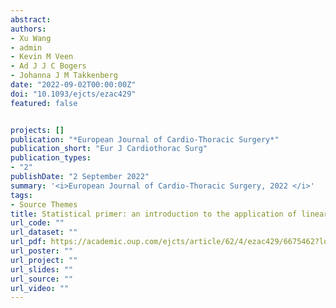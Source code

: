 ```yaml
---
abstract: 
authors:
- Xu Wang
- admin
- Kevin M Veen
- Ad J J C Bogers
- Johanna J M Takkenberg
date: "2022-09-02T00:00:00Z"
doi: "10.1093/ejcts/ezac429"
featured: false


projects: []
publication: "*European Journal of Cardio-Thoracic Surgery*"
publication_short: "Eur J Cardiothorac Surg"
publication_types: 
- "2"
publishDate: "2 September 2022"
summary: '<i>European Journal of Cardio-Thoracic Surgery, 2022 </i>'
tags:
- Source Themes
title: Statistical primer: an introduction to the application of linear mixed-effects models in cardiothoracic surgery outcomes research-a case study using homograft pulmonary valve replacement data.
url_code: ""
url_dataset: ""
url_pdf: https://academic.oup.com/ejcts/article/62/4/ezac429/6675462?login=true
url_poster: ""
url_project: ""
url_slides: ""
url_source: ""
url_video: ""
---
```

